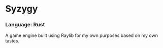 
# Syzygy
### Language: Rust

A game engine built using Raylib for my own purposes based on my own tastes.